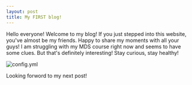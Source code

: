 ```yaml
---
layout: post
title: My FIRST blog!
---
```


Hello everyone! Welcome to my blog! If you just stepped into this website, you've almost be my friends. Happy to share my moments with all your guys! I am struggling with my MDS course right now and seems to have some clues. But that's definitely interesting! Stay curious, stay healthy!

![config.yml](https://cummings.salkeiz.k12.or.us/wp-content/uploads/sites/44/2018/07/welcome-glad-you-are-here.jpg)

Looking forword to my next post!
